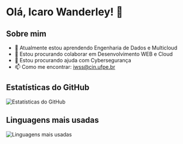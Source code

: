 # Olá, Icaro Wanderley! 👋

## Sobre mim

- 🌱 Atualmente estou aprendendo Engenharia de Dados e Multicloud
- 👯 Estou procurando colaborar em Desenvolvimento WEB e Cloud
- 🤔 Estou procurando ajuda com Cybersegurança
- 📫 Como me encontrar: iwss@cin.ufpe.br 


## Estatísticas do GitHub

![Estatísticas do GitHub](https://github-readme-stats.vercel.app/api?username=IcaroWanderley&show_icons=true&theme=radical)

## Linguagens mais usadas

![Linguagens mais usadas](https://github-readme-stats.vercel.app/api/top-langs/?username=IcaroWanderley&layout=compact&theme=radical&exclude_repo=dio-lab-open-source)
